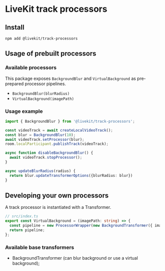 # LiveKit track processors

## Install

```
npm add @livekit/track-processors
```

## Usage of prebuilt processors

### Available processors

This package exposes `BackgroundBlur` and `VirtualBackground` as pre-prepared processor pipelines.

- `BackgroundBlur(blurRadius)`
- `VirtualBackground(imagePath)`

### Usage example

```ts
import { BackgroundBlur } from '@livekit/track-processors';

const videoTrack = await createLocalVideoTrack();
const blur = BackgroundBlur(10);
await videoTrack.setProcessor(blur);
room.localParticipant.publishTrack(videoTrack);

async function disableBackgroundBlur() {
  await videoTrack.stopProcessor();
}

async updateBlurRadius(radius) {
  return blur.updateTransformerOptions({blurRadius: blur})
}


```

## Developing your own processors

A track processor is instantiated with a Transformer.

```ts
// src/index.ts
export const VirtualBackground = (imagePath: string) => {
  const pipeline = new ProcessorWrapper(new BackgroundTransformer({ imagePath }));
  return pipeline;
};
```

### Available base transformers

- BackgroundTransformer (can blur background or use a virtual background);
